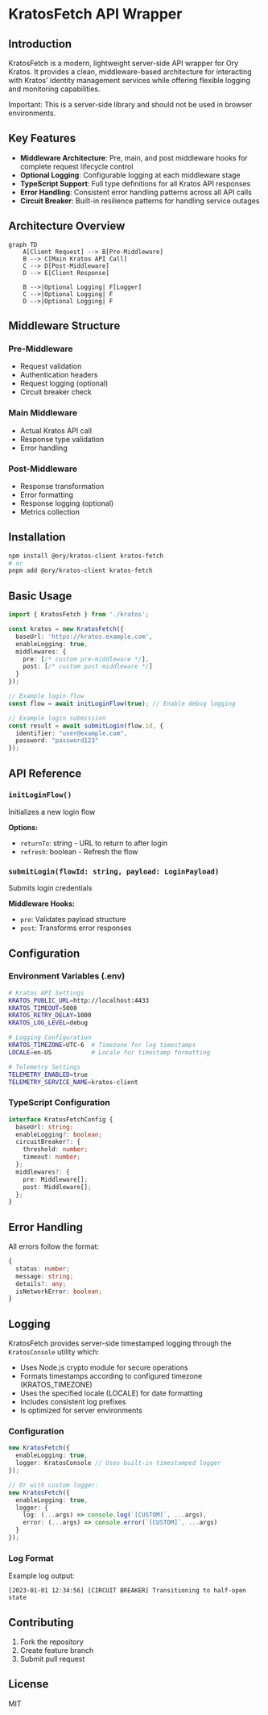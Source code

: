 # KratosFetch API Wrapper

## Introduction

KratosFetch is a modern, lightweight server-side API wrapper for Ory Kratos. It provides a clean, middleware-based architecture for interacting with Kratos' identity management services while offering flexible logging and monitoring capabilities. 

Important: This is a server-side library and should not be used in browser environments.

## Key Features

- **Middleware Architecture**: Pre, main, and post middleware hooks for complete request lifecycle control
- **Optional Logging**: Configurable logging at each middleware stage
- **TypeScript Support**: Full type definitions for all Kratos API responses
- **Error Handling**: Consistent error handling patterns across all API calls
- **Circuit Breaker**: Built-in resilience patterns for handling service outages

## Architecture Overview

```mermaid
graph TD
    A[Client Request] --> B[Pre-Middleware]
    B --> C[Main Kratos API Call]
    C --> D[Post-Middleware]
    D --> E[Client Response]
    
    B -->|Optional Logging| F[Logger]
    C -->|Optional Logging| F
    D -->|Optional Logging| F
```

## Middleware Structure

### Pre-Middleware
- Request validation
- Authentication headers
- Request logging (optional)
- Circuit breaker check

### Main Middleware
- Actual Kratos API call
- Response type validation
- Error handling

### Post-Middleware 
- Response transformation
- Error formatting
- Response logging (optional)
- Metrics collection

## Installation

```bash
npm install @ory/kratos-client kratos-fetch
# or
pnpm add @ory/kratos-client kratos-fetch
```

## Basic Usage

```typescript
import { KratosFetch } from './kratos';

const kratos = new KratosFetch({
  baseUrl: 'https://kratos.example.com',
  enableLogging: true,
  middlewares: {
    pre: [/* custom pre-middleware */],
    post: [/* custom post-middleware */]
  }
});

// Example login flow
const flow = await initLoginFlow(true); // Enable debug logging

// Example login submission
const result = await submitLogin(flow.id, {
  identifier: "user@example.com",
  password: "password123"
});
```

## API Reference

### `initLoginFlow()`
Initializes a new login flow

**Options:**
- `returnTo`: string - URL to return to after login
- `refresh`: boolean - Refresh the flow

### `submitLogin(flowId: string, payload: LoginPayload)`
Submits login credentials

**Middleware Hooks:**
- `pre`: Validates payload structure
- `post`: Transforms error responses

## Configuration

### Environment Variables (.env)
```bash
# Kratos API Settings
KRATOS_PUBLIC_URL=http://localhost:4433
KRATOS_TIMEOUT=5000
KRATOS_RETRY_DELAY=1000
KRATOS_LOG_LEVEL=debug

# Logging Configuration
KRATOS_TIMEZONE=UTC-6  # Timezone for log timestamps
LOCALE=en-US           # Locale for timestamp formatting

# Telemetry Settings
TELEMETRY_ENABLED=true
TELEMETRY_SERVICE_NAME=kratos-client
```

### TypeScript Configuration
```typescript
interface KratosFetchConfig {
  baseUrl: string;
  enableLogging?: boolean;
  circuitBreaker?: {
    threshold: number;
    timeout: number;
  };
  middlewares?: {
    pre: Middleware[];
    post: Middleware[];
  };
}
```

## Error Handling

All errors follow the format:
```typescript
{
  status: number;
  message: string;
  details?: any;
  isNetworkError: boolean;
}
```

## Logging

KratosFetch provides server-side timestamped logging through the `KratosConsole` utility which:
- Uses Node.js crypto module for secure operations
- Formats timestamps according to configured timezone (KRATOS_TIMEZONE)
- Uses the specified locale (LOCALE) for date formatting
- Includes consistent log prefixes
- Is optimized for server environments

### Configuration
```typescript
new KratosFetch({
  enableLogging: true,
  logger: KratosConsole // Uses built-in timestamped logger
});

// Or with custom logger:
new KratosFetch({
  enableLogging: true,
  logger: {
    log: (...args) => console.log(`[CUSTOM]`, ...args),
    error: (...args) => console.error(`[CUSTOM]`, ...args)
  }
});
```

### Log Format
Example log output:
```
[2023-01-01 12:34:56] [CIRCUIT BREAKER] Transitioning to half-open state
```

## Contributing

1. Fork the repository
2. Create feature branch
3. Submit pull request

## License

MIT
